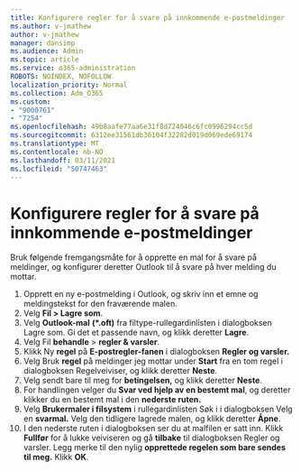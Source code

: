 ```yaml
---
title: Konfigurere regler for å svare på innkommende e-postmeldinger
ms.author: v-jmathew
author: v-jmathew
manager: dansimp
ms.audience: Admin
ms.topic: article
ms.service: o365-administration
ROBOTS: NOINDEX, NOFOLLOW
localization_priority: Normal
ms.collection: Adm_O365
ms.custom:
- "9000761"
- "7254"
ms.openlocfilehash: 49b8aafe77aa6e31f8d724046c6fc0996294cc5d
ms.sourcegitcommit: 6312ee31561db36104f32282d019d069ede69174
ms.translationtype: MT
ms.contentlocale: nb-NO
ms.lasthandoff: 03/11/2021
ms.locfileid: "50747463"
---
```

# <a name="set-up-rules-to-reply-to-incoming-emails"></a>Konfigurere regler for å svare på innkommende e-postmeldinger

Bruk følgende fremgangsmåte for å opprette en mal for å svare på meldinger, og konfigurer deretter Outlook til å svare på hver melding du mottar.

1. Opprett en ny e-postmelding i Outlook, og skriv inn et emne og meldingstekst for den fraværende malen.
2. Velg **Fil > Lagre som**.
3. Velg **Outlook-mal** **(*.oft)** fra filtype-rullegardinlisten i dialogboksen Lagre som.  Gi det et passende navn, og klikk deretter **Lagre**.
4. Velg Fil **behandle**  >  **regler & varsler**.
5. Klikk Ny **regel** på **E-postregler-fanen** i dialogboksen **Regler og varsler.**
6. Velg Bruk **regel** på meldinger jeg mottar under **Start** fra en tom regel i dialogboksen Regelveiviser, og klikk deretter **Neste**. 
7. Velg sendt bare til meg for **betingelsen,** og klikk deretter **Neste**.
8. For handlingen velger du **Svar ved hjelp av en bestemt mal**, og deretter klikker du en bestemt mal i den **nederste ruten.**
9. Velg **Brukermaler i filsystem** i  rullegardinlisten Søk i i dialogboksen Velg en **svarmal.** Velg den tidligere lagrede malen, og klikk deretter **Åpne**.
10. I den nederste ruten i dialogboksen ser du at malfilen er satt inn. Klikk **Fullfør** for å lukke veiviseren og gå **tilbake** til dialogboksen Regler og varsler. Legg merke til den nylig **opprettede regelen som bare sendes til meg.** Klikk **OK**.
